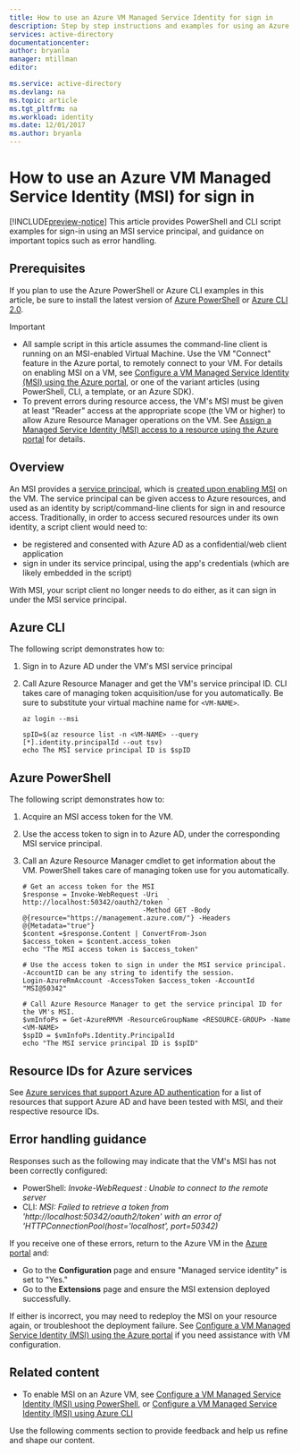 ```yaml
---
title: How to use an Azure VM Managed Service Identity for sign in
description: Step by step instructions and examples for using an Azure VM MSI service principal for script client sign in and resource access.
services: active-directory
documentationcenter: 
author: bryanla
manager: mtillman
editor: 

ms.service: active-directory
ms.devlang: na
ms.topic: article
ms.tgt_pltfrm: na
ms.workload: identity
ms.date: 12/01/2017
ms.author: bryanla
---
```


# How to use an Azure VM Managed Service Identity (MSI) for sign in 

[!INCLUDE[preview-notice](../../includes/active-directory-msi-preview-notice.md)]
This article provides PowerShell and CLI script examples for sign-in using an MSI service principal, and guidance on important topics such as error handling.

## Prerequisites



If you plan to use the Azure PowerShell or Azure CLI examples in this article, be sure to install the latest version of [Azure PowerShell](https://www.powershellgallery.com/packages/AzureRM) or [Azure CLI 2.0](https://docs.microsoft.com/cli/azure/install-azure-cli). 

> [!IMPORTANT]
> - All sample script in this article assumes the command-line client is running on an MSI-enabled Virtual Machine. Use the VM "Connect" feature in the Azure portal, to remotely connect to your VM. For details on enabling MSI on a VM, see [Configure a VM Managed Service Identity (MSI) using the Azure portal](msi-qs-configure-portal-windows-vm.md), or one of the variant articles (using PowerShell, CLI, a template, or an Azure SDK). 
> - To prevent errors during resource access, the VM's MSI must be given at least "Reader" access at the appropriate scope (the VM or higher) to allow Azure Resource Manager operations on the VM. See [Assign a Managed Service Identity (MSI) access to a resource using the Azure portal](msi-howto-assign-access-portal.md) for details.

## Overview

An MSI provides a [service principal](develop/active-directory-dev-glossary.md#service-principal-object), which is [created upon enabling MSI](msi-overview.md#how-does-it-work) on the VM. The service principal can be given access to Azure resources, and used as an identity by script/command-line clients for sign in and resource access. Traditionally, in order to access secured resources under its own identity, a script client would need to:  

   - be registered and consented with Azure AD as a confidential/web client application
   - sign in under its service principal, using the app's credentials (which are likely embedded in the script)

With MSI, your script client no longer needs to do either, as it can sign in under the MSI service principal. 

## Azure CLI

The following script demonstrates how to:

1. Sign in to Azure AD under the VM's MSI service principal  
2. Call Azure Resource Manager and get the VM's service principal ID. CLI takes care of managing token acquisition/use for you automatically. Be sure to substitute your virtual machine name for `<VM-NAME>`.  

   ```azurecli
   az login --msi
   
   spID=$(az resource list -n <VM-NAME> --query [*].identity.principalId --out tsv)
   echo The MSI service principal ID is $spID
   ```

## Azure PowerShell

The following script demonstrates how to:

1. Acquire an MSI access token for the VM.  
2. Use the access token to sign in to Azure AD, under the corresponding MSI service principal.   
3. Call an Azure Resource Manager cmdlet to get information about the VM. PowerShell takes care of managing token use for you automatically.  

   ```azurepowershell
   # Get an access token for the MSI
   $response = Invoke-WebRequest -Uri http://localhost:50342/oauth2/token `
                                 -Method GET -Body @{resource="https://management.azure.com/"} -Headers @{Metadata="true"}
   $content =$response.Content | ConvertFrom-Json
   $access_token = $content.access_token
   echo "The MSI access token is $access_token"

   # Use the access token to sign in under the MSI service principal. -AccountID can be any string to identify the session.
   Login-AzureRmAccount -AccessToken $access_token -AccountId "MSI@50342"

   # Call Azure Resource Manager to get the service principal ID for the VM's MSI. 
   $vmInfoPs = Get-AzureRMVM -ResourceGroupName <RESOURCE-GROUP> -Name <VM-NAME>
   $spID = $vmInfoPs.Identity.PrincipalId
   echo "The MSI service principal ID is $spID"
   ```

## Resource IDs for Azure services

See [Azure services that support Azure AD authentication](msi-overview.md#azure-services-that-support-azure-ad-authentication) for a list of resources that support Azure AD and have been tested with MSI, and their respective resource IDs.

## Error handling guidance 

Responses such as the following may indicate that the VM's MSI has not been correctly configured:

- PowerShell: *Invoke-WebRequest : Unable to connect to the remote server*
- CLI: *MSI: Failed to retrieve a token from 'http://localhost:50342/oauth2/token' with an error of 'HTTPConnectionPool(host='localhost', port=50342)* 

If you receive one of these errors, return to the Azure VM in the [Azure portal](https://portal.azure.com) and:

- Go to the **Configuration** page and ensure "Managed service identity" is set to "Yes."
- Go to the **Extensions** page and ensure the MSI extension deployed successfully.

If either is incorrect, you may need to redeploy the MSI on your resource again, or troubleshoot the deployment failure. See [Configure a VM Managed Service Identity (MSI) using the Azure portal](msi-qs-configure-portal-windows-vm.md) if you need assistance with VM configuration.

## Related content

- To enable MSI on an Azure VM, see [Configure a VM Managed Service Identity (MSI) using PowerShell](msi-qs-configure-powershell-windows-vm.md), or [Configure a VM Managed Service Identity (MSI) using Azure CLI](msi-qs-configure-cli-windows-vm.md)

Use the following comments section to provide feedback and help us refine and shape our content.








